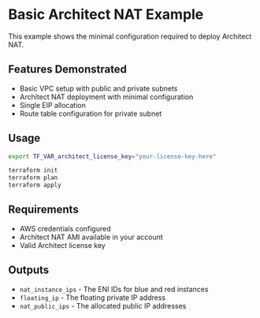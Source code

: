# Basic Architect NAT Example

This example shows the minimal configuration required to deploy Architect NAT.

## Features Demonstrated

- Basic VPC setup with public and private subnets
- Architect NAT deployment with minimal configuration
- Single EIP allocation
- Route table configuration for private subnet

## Usage

```bash
export TF_VAR_architect_license_key="your-license-key-here"

terraform init
terraform plan
terraform apply
```

## Requirements

- AWS credentials configured
- Architect NAT AMI available in your account
- Valid Architect license key

## Outputs

- `nat_instance_ips` - The ENI IDs for blue and red instances
- `floating_ip` - The floating private IP address
- `nat_public_ips` - The allocated public IP addresses